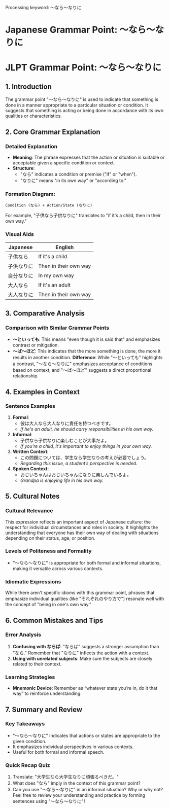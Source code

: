Processing keyword: ～なら～なりに
# Japanese Grammar Point: ～なら～なりに
# JLPT Grammar Point: ～なら～なりに
## 1. Introduction
The grammar point "～なら～なりに" is used to indicate that something is done in a manner appropriate to a particular situation or condition. It suggests that something is acting or being done in accordance with its own qualities or characteristics.
## 2. Core Grammar Explanation
### Detailed Explanation
- **Meaning**: The phrase expresses that the action or situation is suitable or acceptable given a specific condition or context.
- **Structure**: 
  - "なら" indicates a condition or premise ("if" or "when").
  - "なりに" means "in its own way" or "according to."
  
### Formation Diagram:
```
Condition (なら) + Action/State (なりに)
```
For example, "子供なら子供なりに" translates to "if it's a child, then in their own way."
### Visual Aids
| Japanese   | English                           |
|------------|-----------------------------------|
| 子供なら   | If it's a child                   |
| 子供なりに | Then in their own way             |
| 自分なりに | In my own way                     |
| 大人なら   | If it's an adult                  |
| 大人なりに | Then in their own way             |
## 3. Comparative Analysis
### Comparison with Similar Grammar Points
- **～といっても**: This means "even though it is said that" and emphasizes contrast or mitigation.
- **～ば～ほど**: This indicates that the more something is done, the more it results in another condition.
**Difference**: While "～といっても" highlights a contrast, "～なら～なりに" emphasizes acceptance of conditions based on context, and "～ば～ほど" suggests a direct proportional relationship.
## 4. Examples in Context
### Sentence Examples
1. **Formal**:  
   - 彼は大人なら大人なりに責任を持つべきです。  
   - *If he's an adult, he should carry responsibilities in his own way.*
2. **Informal**:  
   - 子供なら子供なりに楽しむことが大事だよ。  
   - *If you're a child, it's important to enjoy things in your own way.*
3. **Written Context**:  
   - この問題については、学生なら学生なりの考えが必要でしょう。  
   - *Regarding this issue, a student’s perspective is needed.*
4. **Spoken Context**:  
   - おじいちゃんはおじいちゃんになりに楽しんでいるよ。  
   - *Grandpa is enjoying life in his own way.*
## 5. Cultural Notes
### Cultural Relevance
This expression reflects an important aspect of Japanese culture: the respect for individual circumstances and roles in society. It highlights the understanding that everyone has their own way of dealing with situations depending on their status, age, or position.
### Levels of Politeness and Formality
- "～なら～なりに" is appropriate for both formal and informal situations, making it versatile across various contexts.
### Idiomatic Expressions
While there aren't specific idioms with this grammar point, phrases that emphasize individual qualities (like "それぞれのやり方で") resonate well with the concept of "being in one's own way."
## 6. Common Mistakes and Tips
### Error Analysis
1. **Confusing with ならば**: "ならば" suggests a stronger assumption than "なら." Remember that "なりに" inflects the action with a context.
2. **Using with unrelated subjects**: Make sure the subjects are closely related to their context.
### Learning Strategies
- **Mnemonic Device**: Remember as “whatever state you’re in, do it that way” to reinforce understanding.
  
## 7. Summary and Review
### Key Takeaways
- "～なら～なりに" indicates that actions or states are appropriate to the given condition.
- It emphasizes individual perspectives in various contexts.
- Useful for both formal and informal speech.
### Quick Recap Quiz
1. Translate: "大学生なら大学生なりに頑張るべきだ。"
2. What does "なら" imply in the context of this grammar point?
3. Can you use "～なら～なりに" in an informal situation? Why or why not? 
Feel free to review your understanding and practice by forming sentences using "～なら～なりに"!
